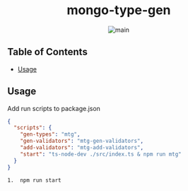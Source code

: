 <h1 align="center">mongo-type-gen</h1>

<div align="center" dir="auto">
	<img 
		alt="main"
		src="https://github.com/PaulSavignano/mongo-type-gen/actions/workflows/release.yaml/badge.svg"
	/>
</div>

## Table of Contents

- [Usage](#usage)

## Usage

Add run scripts to package.json

```json
{
  "scripts": {
    "gen-types": "mtg",
    "gen-validators": "mtg-gen-validators",
    "add-validators": "mtg-add-validators",
    "start": "ts-node-dev ./src/index.ts & npm run mtg"
  }
}
```

```bash
1.  npm run start
```
